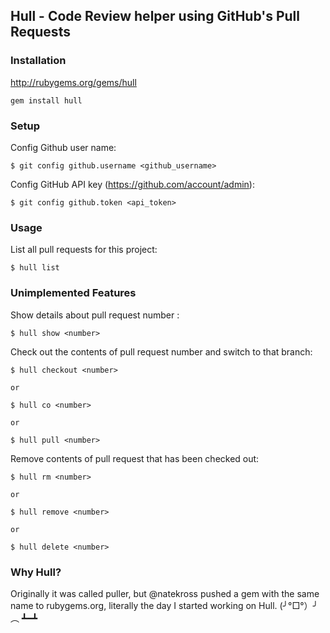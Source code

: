 ## Hull - Code Review helper using GitHub's Pull Requests

### Installation

http://rubygems.org/gems/hull

    gem install hull

### Setup

Config Github user name:

    $ git config github.username <github_username>

Config GitHub API key (https://github.com/account/admin):

    $ git config github.token <api_token>

### Usage

List all pull requests for this project:

    $ hull list

### Unimplemented Features

Show details about pull request number <number>:

    $ hull show <number>

Check out the contents of pull request number <number> and switch to that branch:

    $ hull checkout <number>

    or

    $ hull co <number>

    or

    $ hull pull <number>

Remove contents of pull request <number> that has been checked out:

    $ hull rm <number>

    or

    $ hull remove <number>

    or

    $ hull delete <number>

### Why Hull?

Originally it was called puller, but @natekross pushed a gem with the same name to rubygems.org, literally the day I started working on Hull. (╯°□°）╯︵ ┻━┻
